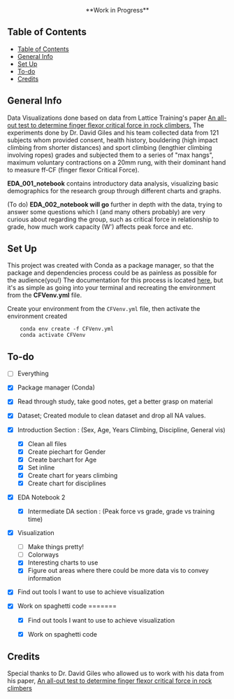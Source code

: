 <p align="center"> **Work in Progress** </p>

## Table of Contents 
- [Table of Contents](#table-of-contents)
- [General Info](#general-info)
- [Set Up](#set-up)
- [To-do](#to-do)
- [Credits](#credits)


## General Info 
Data Visualizations done based on data from Lattice Training's paper [An all-out test to determine finger flexor critical force in rock climbers.](https://www.researchgate.net/publication/343601001_An_all-out_test_to_determine_finger_flexor_critical_force_in_rock_climbers) 
The experiments done by Dr. David Giles and his team collected data from 121 subjects whom provided consent, health history, bouldering (high impact climbing from shorter distances) and sport climbing (lengthier climbing involving ropes) grades and subjected them to a series of "max hangs", maximum voluntary contractions on a 20mm rung, with their dominant hand to measure ff-CF (finger flexor Critical Force). 

**EDA_001_notebook** contains introductory data analysis, visualizing basic demographics for the research group through different charts and graphs.

(To do)
**EDA_002_notebook will go** further in depth with the data, trying to answer some questions which I (and many others probably) are very curious about regarding the group, such as critical force in relationship to grade, how much work capacity (W') affects peak force and etc. 


## Set Up
This project was created with Conda as a package manager, so that the package and dependencies process could be as painless as possible for the audience(you!)
The documentation for this process is located [here](https://docs.conda.io/projects/conda/en/latest/user-guide/tasks/manage-environments.html#create-env-from-file), but it's as simple as going into your terminal and recreating the environment from the **CFVenv.yml** file. 


Create your environment from the `CFVenv.yml` file, then activate the environment created
```
    conda env create -f CFVenv.yml
    conda activate CFVenv
```

## To-do
- [ ] Everything
- [x] Package manager (Conda)
- [x] Read through study, take good notes, get a better grasp on material

- [x] Dataset; Created module to clean dataset and drop all NA values.

- [x] Introduction Section : (Sex, Age, Years Climbing, Discipline, General vis)
  - [x] Clean all files
  - [x] Create piechart for Gender
  - [x] Create barchart for Age
  - [x] Set inline
  - [x] Create chart for years climbing
  - [x] Create chart for disciplines

- [x] EDA Notebook 2
  - [x] Intermediate DA section : (Peak force vs grade, grade vs training time)
  
- [x] Visualization
  - [ ] Make things pretty! 
  - [ ] Colorways
  - [x] Interesting charts to use
  - [x] Figure out areas where there could be more data vis to convey information

- [x] Find out tools I want to use to achieve visualization

- [x] Work on spaghetti code
=======
  - [x] Find out tools I want to use to achieve visualization
  - [x] Work on spaghetti code




## Credits 
Special thanks to Dr. David Giles who allowed us to work with his data from his paper, [An all-out test to determine finger flexor critical force in rock climbers](https://www.researchgate.net/publication/343601001_An_all-out_test_to_determine_finger_flexor_critical_force_in_rock_climbers) 
